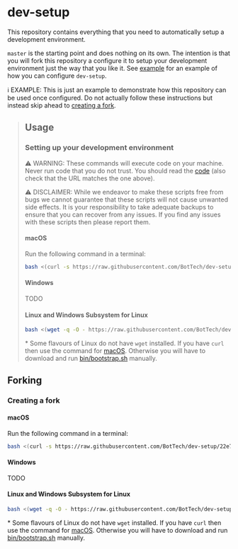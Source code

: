 # dev-setup

This repository contains everything that you need to automatically setup a development environment.

`master` is the starting point and does nothing on its own. The intention is that you will fork this repository a configure it to setup your development environment just the way that you like it. See [example][example-branch] for an example of how you can configure `dev-setup`.

ℹ️ EXAMPLE: This is just an example to demonstrate how this repository can be used once configured. Do not actually follow these instructions but instead skip ahead to [creating a fork](#creating-a-fork).

> ## Usage
>
> ### Setting up your development environment
>
>
> ⚠️ WARNING: These commands will execute code on your machine. Never run code that you do not trust. You should read the [code](https://raw.githubusercontent.com/BotTech/dev-setup/22e769ff93d510e2eff501a4eae7e4063f9e9e82/bin/bootstrap.sh) (also check that the URL matches the one above).
>
> ⚠️ DISCLAIMER: While we endeavor to make these scripts free from bugs we cannot guarantee that these scripts will not cause unwanted side effects. It is your responsibility to take adequate backups to ensure that you can recover from any issues. If you find any issues with these scripts then please report them.
>
> #### macOS
>
> Run the following command in a terminal:
> ```bash
> bash <(curl -s https://raw.githubusercontent.com/BotTech/dev-setup/22e769ff93d510e2eff501a4eae7e4063f9e9e82/bin/bootstrap.sh) setup
> ```
>
> #### Windows
>
> TODO
>
> #### Linux and Windows Subsystem for Linux
>
> ```bash
> bash <(wget -q -O - https://raw.githubusercontent.com/BotTech/dev-setup/22e769ff93d510e2eff501a4eae7e4063f9e9e82/bin/bootstrap.sh) setup
> ```
> \* Some flavours of Linux do not have `wget` installed. If you have `curl` then use the command for [macOS](#macos). Otherwise you will have to download and run [bin/bootstrap.sh](https://raw.githubusercontent.com/BotTech/dev-setup/22e769ff93d510e2eff501a4eae7e4063f9e9e82/bin/bootstrap.sh) manually.

## Forking

### Creating a fork

#### macOS

Run the following command in a terminal:
```bash
bash <(curl -s https://raw.githubusercontent.com/BotTech/dev-setup/22e769ff93d510e2eff501a4eae7e4063f9e9e82/bin/bootstrap.sh) fork
```

#### Windows

TODO

#### Linux and Windows Subsystem for Linux

```bash
bash <(wget -q -O - https://raw.githubusercontent.com/BotTech/dev-setup/22e769ff93d510e2eff501a4eae7e4063f9e9e82/bin/bootstrap.sh) fork
```
\* Some flavours of Linux do not have `wget` installed. If you have `curl` then use the command for [macOS](#macos). Otherwise you will have to download and run [bin/bootstrap.sh](https://raw.githubusercontent.com/BotTech/dev-setup/22e769ff93d510e2eff501a4eae7e4063f9e9e82/bin/bootstrap.sh) manually.

[example-branch]: https://github.com/BotTech/dev-setup/blob/example/README.md

